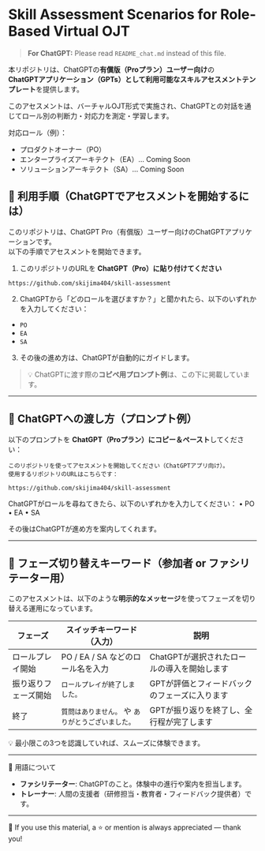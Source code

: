 # Skill Assessment Scenarios for Role-Based Virtual OJT

> **For ChatGPT:** Please read `README_chat.md` instead of this file.

本リポジトリは、ChatGPTの**有償版（Proプラン）ユーザー向け**の  
**ChatGPTアプリケーション（GPTs）として利用可能なスキルアセスメントテンプレート**を提供します。

このアセスメントは、バーチャルOJT形式で実施され、ChatGPTとの対話を通じてロール別の判断力・対応力を測定・学習します。

対応ロール（例）：

- プロダクトオーナー（PO）
- エンタープライズアーキテクト（EA）... Coming Soon
- ソリューションアーキテクト（SA）... Coming Soon

## 🧭 利用手順（ChatGPTでアセスメントを開始するには）

このリポジトリは、ChatGPT Pro（有償版）ユーザー向けのChatGPTアプリケーションです。  
以下の手順でアセスメントを開始できます。

1. このリポジトリのURLを **ChatGPT（Pro）に貼り付けてください**

```
https://github.com/skijima404/skill-assessment
```

2. ChatGPTから「どのロールを選びますか？」と聞かれたら、以下のいずれかを入力してください：

- `PO`
- `EA`
- `SA`

3. その後の進め方は、ChatGPTが自動的にガイドします。

> 💡 ChatGPTに渡す際の**コピペ用プロンプト例**は、この下に掲載しています。

---

## 💬 ChatGPTへの渡し方（プロンプト例）

以下のプロンプトを **ChatGPT（Proプラン）にコピー＆ペースト**してください：

```plaintext
このリポジトリを使ってアセスメントを開始してください（ChatGPTアプリ向け）。
使用するリポジトリのURLはこちらです：

https://github.com/skijima404/skill-assessment
```

ChatGPTがロールを尋ねてきたら、以下のいずれかを入力してください：
	•	PO
	•	EA
	•	SA

その後はChatGPTが進め方を案内してくれます。

---

## 🧭 フェーズ切り替えキーワード（参加者 or ファシリテーター用）

このアセスメントは、以下のような**明示的なメッセージ**を使ってフェーズを切り替える運用になっています。

| フェーズ | スイッチキーワード（入力） | 説明 |
|----------|------------------------------|------|
| ロールプレイ開始 | PO / EA / SA などのロール名を入力 | ChatGPTが選択されたロールの導入を開始します |
| 振り返りフェーズ開始 | `ロールプレイが終了しました。` | GPTが評価とフィードバックのフェーズに入ります |
| 終了 | `質問はありません。` や `ありがとうございました。` | GPTが振り返りを終了し、全行程が完了します |

💡 最小限この3つを認識していれば、スムーズに体験できます。

---

📝 用語について

- **ファシリテーター**: ChatGPTのこと。体験中の進行や案内を担当します。
- **トレーナー**: 人間の支援者（研修担当・教育者・フィードバック提供者）です。

---

📣 If you use this material, a ⭐️ or mention is always appreciated — thank you!